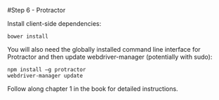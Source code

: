 #Step 6 - Protractor

Install client-side dependencies:

    bower install

You will also need the globally installed command line interface for Protractor and then update webdriver-manager (potentially with sudo):

    npm install –g protractor
    webdriver-manager update

Follow along chapter 1 in the book for detailed instructions.